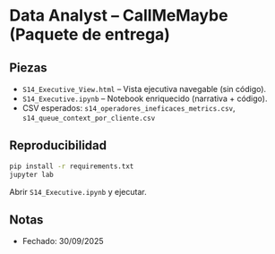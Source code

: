 # Data Analyst – CallMeMaybe (Paquete de entrega)

## Piezas
- `S14_Executive_View.html` – Vista ejecutiva navegable (sin código).
- `S14_Executive.ipynb` – Notebook enriquecido (narrativa + código).
- CSV esperados: `s14_operadores_ineficaces_metrics.csv`, `s14_queue_context_por_cliente.csv`

## Reproducibilidad
```bash
pip install -r requirements.txt
jupyter lab
```
Abrir `S14_Executive.ipynb` y ejecutar.

## Notas
- Fechado: 30/09/2025
